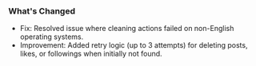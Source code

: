 ### What's Changed

* Fix: Resolved issue where cleaning actions failed on non-English operating systems.
* Improvement: Added retry logic (up to 3 attempts) for deleting posts, likes, or followings when initially not found.
